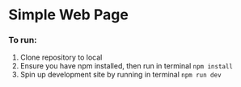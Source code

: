 # Simple Web Page

### To run:
1) Clone repository to local
2) Ensure you have npm installed, then run in terminal `npm install`
3) Spin up development site by running in terminal `npm run dev`